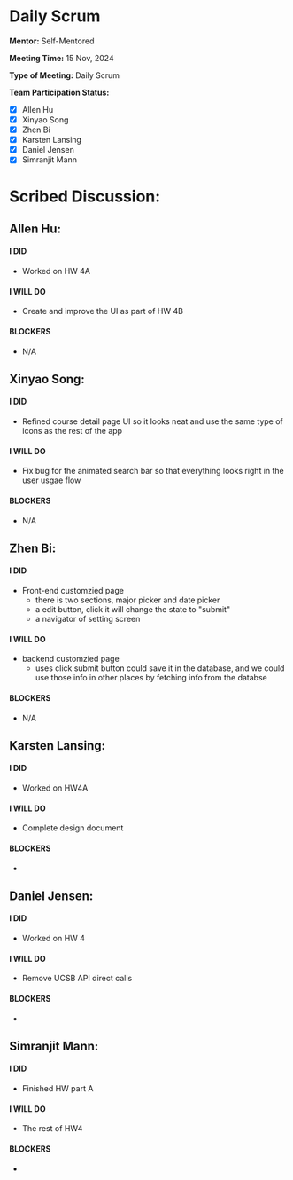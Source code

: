 # Daily Scrum

**Mentor:** Self-Mentored

**Meeting Time:** 15 Nov, 2024

**Type of Meeting:** Daily Scrum

**Team Participation Status:** 
- [x] Allen Hu 
- [x] Xinyao Song 
- [x] Zhen Bi 
- [x] Karsten Lansing 
- [x] Daniel Jensen 
- [x] Simranjit Mann 

# **Scribed Discussion:**

## **Allen Hu:**  
#### **I DID**  
- Worked on HW 4A

#### **I WILL DO**  
- Create and improve the UI as part of HW 4B

#### **BLOCKERS**  
- N/A

## **Xinyao Song:**  
#### **I DID**  
- Refined course detail page UI so it looks neat and use the same type of icons as the rest of the app

#### **I WILL DO**  
- Fix bug for the animated search bar so that everything looks right in the user usgae flow

#### **BLOCKERS**  
- N/A

## **Zhen Bi:**  
#### **I DID**  
- Front-end customzied page
  - there is two sections, major picker and date picker
  - a edit button, click it will change the state to "submit"
  - a navigator of setting screen
#### **I WILL DO**  
- backend customzied page
  - uses click submit button could save it in the database, and we could use those info in other places by fetching info from the databse

#### **BLOCKERS**  
- N/A

## **Karsten Lansing:**  
#### **I DID**  
- Worked on HW4A 

#### **I WILL DO**  
- Complete design document

#### **BLOCKERS**  
- 

## **Daniel Jensen:**  
#### **I DID**  
- Worked on HW 4

#### **I WILL DO**  
- Remove UCSB API direct calls

#### **BLOCKERS**  
-

## **Simranjit Mann:**  
#### **I DID**  
- Finished HW part A

#### **I WILL DO**  
- The rest of HW4

#### **BLOCKERS**  
-
